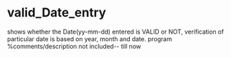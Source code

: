 # valid_Date_entry
shows whether the Date(yy-mm-dd) entered is VALID or NOT,
verification of particular date is based on year, month and date.
program %comments/description not included-- till now
